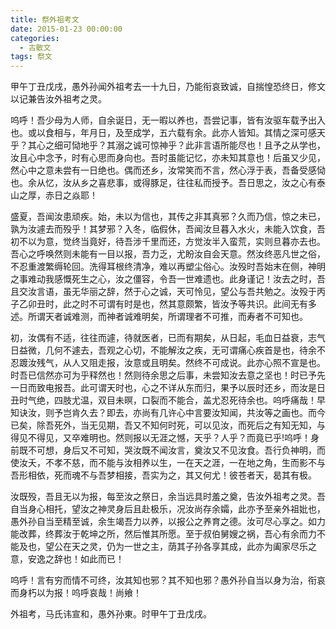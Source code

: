 ```yaml
---
title: 祭外祖考文
date: 2015-01-23 00:00:00
categories:
  - 古散文
tags: 祭文
---
```


甲午丁丑戊戌，愚外孙闻外祖考去一十九日，乃能衔哀致诚，自揣惶恐终日，修文以记兼告汝外祖考之灵。

呜呼！吾少母为人师，自余诞日，无一暇以养也，吾尝记事，皆有汝驱车载予出入也。或以食相与，年月日，及至成学，五六载有余。此亦人皆知。其情之深可感天乎？其心之细可恸地乎？其溺之诚可惊神乎？此非言语所能尽也！且予之从学也，汝且心中念予，时有心思而身向也。吾时虽能记忆，亦未知其意也！后虽又少见，然心中之意未尝有一日绝也。偶而还乡，汝常笑而不言，然心浮于表，吾备受感恸也。余从忆，汝从乡之喜悲事，或得豚足，往往私而授予。吾日思之，汝之心有泰山之厚，赤日之焱耶！

<!-- more -->

盛夏，吾闻汝患顽疾。始，未以为信也，其传之非其真邪？久而乃信，惊之未已，孰为汝遽去而殁乎！其梦邪？入冬，临假休，吾闻汝旦暮入水火，未能入饮食，吾初不以为意，觉终当竟好，待吾涉千里而还，方觉汝半入蛮荒，实则旦暮亦去也。吾心之呼唤然则未能有一目以报，吾力乏，尤盼汝自会天意。然汝终恶凡世之俗，不忍重渡繁缛轮回。洗得耳根终清净，难以再塑尘俗心。汝殁时吾始末在侧，神明之事难动我感慨死生之心，汝之僵容，令吾一世难遗也。此身谨记！汝去之时，吾且交汝言语，虽无华丽之辞，然于心之诚，天可怜见，望公与吾共勉之。汝殁于丙子乙卯丑时，此之时不可谓有时是也，然其意颇繁，皆汝予等共识。此间无有多述。所谓天者诚难测，而神者诚难明矣，所谓理者不可推，而寿者不可知也。

初，汝偶有不适，往往而遽，待就医者，已而有期矣，从日起，毛血日益衰，志气日益微，几何不遽去，吾观之心切，不能解汝之疾，无可谓痛心疾首是也，待余不忍踱汝残气，从人又阻走报，汝意或且明矣。然终不可成说。此亦心照不宣是也。时吾已信然亦可为乎释然也！然则待余思之后事，未尝知汝去意之坚也！时已予先一日而致电报吾。此可谓天时也，心之不详从东而归，果予以辰时还乡，而汝是日丑时气绝，四肢尤温，双目未暝，口裂而不能合，盖尤忍死待余也。呜呼痛哉！早知诀汝，则予岂肯久去？即去，亦尚有几许心中言要汝知闻，共汝等之画也。而今已矣，除吾死外，当无见期，吾又不知何时死，可以见汝，而死后之有知无知，与得见不得见，又卒难明也。然则报以无涯之憾，天乎？人乎？而竟已乎!呜呼！身前既不可想，身后又不可知，哭汝既不闻汝言，奠汝又不见汝食。吾行负神明，而使汝夭，不孝不慈，而不能与汝相养以生，一在天之涯，一在地之角，生而影不与吾形相依，死而魂不与吾梦相接，吾实为之，其又何尤！彼苍者天，曷其有极。

汝既殁，吾且无以为报，每至汝之祭日，余当远具时羞之奠，告汝外祖考之灵。吾自当身心相托，望汝之神灵身后且赴极乐，况汝尚存余孀，此亦予至亲外祖妣也，愚外孙自当至精至诚，余生竭吾力以养，以报公之养育之德。汝可尽心享之。如力能改葬，终葬汝于乾坤之所，然后惟其所愿。至于叔伯舅嫂之祸，吾心有余而力不能及也，望公在天之灵，仍为一世之主，荫其子孙各享其成，此亦为阖家尽乐之意，安逸之辞也！如此而已！

呜呼！言有穷而情不可终，汝其知也邪？其不知也邪？愚外孙自当以身为治，衔哀而身朽以为报！呜呼哀哉！尚飨！

外祖考，马氏讳宣和，愚外孙東。时甲午丁丑戊戌。